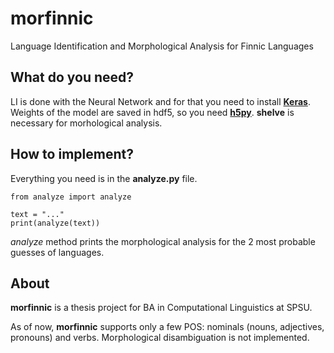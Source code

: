 # morfinnic
Language Identification and Morphological Analysis for Finnic Languages

## What do you need?
LI is done with the Neural Network and for that you need to install [**Keras**](http://keras.io).
Weights of the model are saved in hdf5, so you need [**h5py**](https://pypi.org/project/h5py/).
**shelve** is necessary for morhological analysis.

## How to implement?
Everything you need is in the **analyze.py** file. 

```
from analyze import analyze

text = "..."
print(analyze(text))
```

*analyze* method prints the morphological analysis for the 2 most probable guesses of languages.

## About
**morfinnic** is a thesis project for BA in Computational Linguistics at SPSU.

As of now, **morfinnic** supports only a few POS: nominals (nouns, adjectives, pronouns) and verbs. Morphological disambiguation is not implemented.
